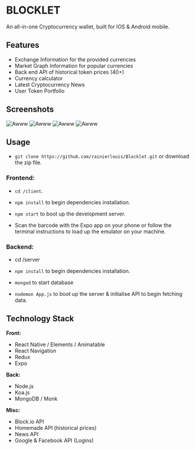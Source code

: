 # BLOCKLET

An all-in-one Cryptocurrency wallet, built for IOS & Android mobile.

## Features

* Exchange Information for the provided currencies
* Market Graph Information for popular currencies
* Back end API of historical token prices (40+)
* Currency calculator
* Latest Cryptocurrency News
* User Token Portfolio

## Screenshots

![Awww](https://ipfs.io/ipfs/Qma9YERxPvMZhtJBPVbxXd3ZmXP7ZdBkF3jdBoMGvmSYjP "Yeah")
![Awww](https://i.imgur.com/Obbs6JJ.png "Yeah")
![Awww](https://i.imgur.com/Y29OCiX.png "Yeah")
![Awww](https://i.imgur.com/sFGyOS6.png "Yeah")

## Usage

* `git clone https://github.com/rainierlouis/Blocklet.git` or download the zip file.

### Frontend:

* `cd /client`.

* `npm install` to begin dependencies installation.

* `npm start` to boot up the development server.

* Scan the barcode with the Expo app on your phone or follow the terminal instructions to load up the emulator on your machine.

### Backend:

* cd /server

* `npm install` to begin dependencies installation.

* `mongod` to start database

* `nodemon App.js` to boot up the server & initialise API to begin fetching data.

## Technology Stack

**Front:**

* React Native / Elements / Animatable
* React Navigation
* Redux
* Expo

**Back:**

* Node.js
* Koa.js
* MongoDB / Monk

**Misc:**

* Block.io API
* Homemade API (historical prices)
* News API  
* Google & Facebook API (Logins)
